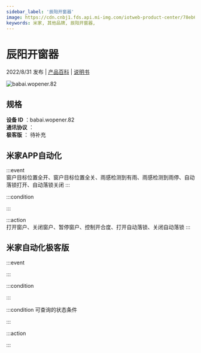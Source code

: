 ```yaml
---
sidebar_label: '辰阳开窗器'
image: https://cdn.cnbj1.fds.api.mi-img.com/iotweb-product-center/78eb67dd8bd639a80e1b5022cb81e21b_1660052650157.png?GalaxyAccessKeyId=AKVGLQWBOVIRQ3XLEW&Expires=9223372036854775807&Signature=BW76HEHp0Cj1q0zaGnrMYNVaGV8=
keywords: 米家, 其他品牌, 辰阳开窗器, 
---
```

# 辰阳开窗器

2022/8/31 发布 | [产品百科](https://home.mi.com/webapp/content/baike/product/index.html?model=babai.wopener.82/) | [说明书](https://home.mi.com/views/introduction.html?model=babai.wopener.82&region=cn)

![babai.wopener.82](https://cdn.cnbj1.fds.api.mi-img.com/iotweb-product-center/78eb67dd8bd639a80e1b5022cb81e21b_1660052650157.png?GalaxyAccessKeyId=AKVGLQWBOVIRQ3XLEW&Expires=9223372036854775807&Signature=BW76HEHp0Cj1q0zaGnrMYNVaGV8=)

## 规格  
> 
**设备 ID** ：babai.wopener.82  
**通讯协议** ：  
**极客版**  ： 待补充 


## 米家APP自动化  

:::event  
窗户目标位置全开、窗户目标位置全关、雨感检测到有雨、雨感检测到雨停、自动落锁打开、自动落锁关闭
:::

:::condition  

:::

:::action   
打开窗户、关闭窗户、暂停窗户、控制开合度、打开自动落锁、关闭自动落锁
:::

## 米家自动化极客版  

:::event  

:::

:::condition  

:::

:::condition 可查询的状态条件  

:::

:::action  

:::

        
